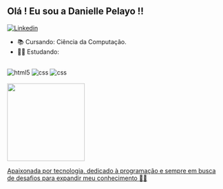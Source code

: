 ## Olá ! Eu sou a Danielle Pelayo !!
[![Linkedin](https://img.shields.io/badge/LinkedIn-0077B5?style=for-the-badge&logo=linkedin&logoColor=white)](https://www.linkedin.com/in/danielle-pelayo-971970205/)
  
- 📚 Cursando: Ciência da Computação.
- 👩‍🎓 Estudando:
<div style="display:inline_block"><br/>
    <img  alig="center"alt="html5" src="https://img.shields.io/badge/HTML5-E34F26?style=for-the-badge&logo=html5&logoColor=white"/>
     <img  alig="center"alt="css"src="https://img.shields.io/badge/CSS3-1572B6?style=for-the-badge&logo=css3&logoColor=white" />
          <img  alig="center"alt="css"src="https://img.shields.io/badge/Java-ED8B00?style=for-the-badge&logo=openjdk&logoColor=white"/>
</div><br/>

<div>  
<a href= "https://www.linkedin.com/in/danielle-pelayo-971970205">
<img height= "180em" src= "https://github-readme-stats.vercel.app/api?username=daniellepelayo&show_icons=true&theme=dracula"/>

 Apaixonada por tecnologia, dedicado à programação e sempre em busca de desafios para expandir meu conhecimento 👩‍💻<br/>


 




